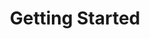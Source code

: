 ---
title: Getting Started
description: If you are just getting started, follow the guides below to get your development environment setup properly and understand the foundations for using Enteprise Home Screen features.
layout: list-content-items.html
content-items:
    - type: section
      level: 4
      title: Step 1
      text: Lorem ipsum dolor sit amet, consectetur adipisicing elit, sed do eiusmod
      url: #
    - type: section
      level: 4
      title: Step 2
      text: Lorem ipsum dolor sit amet, consectetur adipisicing elit, sed do eiusmod
      url: #
    - type: section
      level: 4
      title: Step 3
      text: Lorem ipsum dolor sit amet, consectetur adipisicing elit, sed do eiusmod
      url: #
    - type: section
      level: 4
      title: Step 4
      text: Lorem ipsum dolor sit amet, consectetur adipisicing elit, sed do eiusmod
      url: #

---    